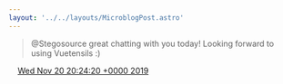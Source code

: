 ```yaml
---
layout: '../../layouts/MicroblogPost.astro'
---
```


> @Stegosource great chatting with you today! Looking forward to using Vuetensils :)

<img src="/media/tweet.ico" width="12" /> [Wed Nov 20 20:24:20 +0000 2019](https://twitter.com/lindsaykwardell/status/1197249335601221632)